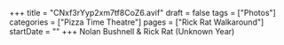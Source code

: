 +++
title = "CNxf3rYyp2xm7tf8CoZ6.avif"
draft = false
tags = ["Photos"]
categories = ["Pizza Time Theatre"]
pages = ["Rick Rat Walkaround"]
startDate = ""
+++
Nolan Bushnell & Rick Rat (Unknown Year)
